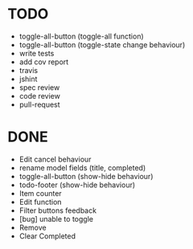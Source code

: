 # TODO
- toggle-all-button (toggle-all function)
- toggle-all-button (toggle-state change behaviour)
- write tests
- add cov report
- travis
- jshint
- spec review
- code review
- pull-request

# DONE
- Edit cancel behaviour
- rename model fields (title, completed)
- toggle-all-button (show-hide behaviour)
- todo-footer (show-hide behaviour)
- Item counter
- Edit function
- Filter buttons feedback
- [bug] unable to toggle
- Remove
- Clear Completed

